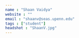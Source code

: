 ```yaml
---
name : "Shaan Vaidya"
website : ""
email : "shaanv@seas.upenn.edu"
tags : ["student"]
headshot : "ShaanV.jpg"
---
```

